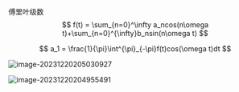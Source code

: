 傅里叶级数
$$
f(t) = \sum_{n=0}^\infty a_ncos(n\omega t)+\sum_{n=0}^{\infty}b_nsin(n\omega t)
$$

$$
a_1 = \frac{1}{\pi}\int^{\pi}_{-\pi}f(t)cos(\omega t)dt
$$

![image-20231220205030927](C:\Users\sz.L\AppData\Roaming\Typora\typora-user-images\image-20231220205030927.png)

![image-20231220204955491](C:\Users\sz.L\AppData\Roaming\Typora\typora-user-images\image-20231220204955491.png)